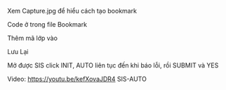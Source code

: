Xem Capture.jpg để hiểu cách tạo bookmark

Code ở trong file Bookmark

Thêm mã lớp vào

Lưu Lại

Mở được SIS click INIT, AUTO liên tục đến khi báo lỗi, rồi SUBMIT và YES

Video: https://youtu.be/kefXovaJDR4
SIS-AUTO
